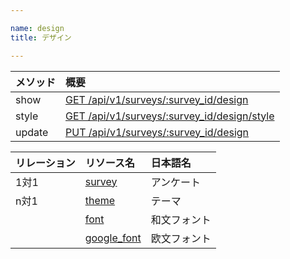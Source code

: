 ```yaml
---

name: design
title: デザイン

---
```


|メソッド|概要|
|:---|:---|
|show|[GET /api/v1/surveys/:survey_id/design](#design_show)|
|style|[GET /api/v1/surveys/:survey_id/design/style](#design_style)|
|update|[PUT /api/v1/surveys/:survey_id/design](#design_update)|

|リレーション|リソース名|日本語名|
|:---|:---|:---|
|1対1|[survey](#survey)|アンケート|
|n対1|[theme](#theme)|テーマ|
||[font](#font)|和文フォント|
||[google_font](#google_font)|欧文フォント|